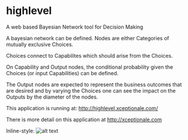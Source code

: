 # highlevel
A web based Bayesian Network tool for Decision Making

A bayesian network can be defined.
Nodes are either Categories of mutually exclusive Choices.

Choices connect to Capabilites which should arise from the Choices.

On Capability and Output nodes, the conditional probability given the Choices (or input Capabilities) can be defined.

The Output nodes are expected to represent the business outcomes that are desired and by varying the Choices one can see the impact on the Outputs by the diameter of the nodes.

This application is running at: http://highlevel.xceptionale.com/

There is more detail on this application at http://xceptionale.com

Inline-style: ![alt text](http://xceptionale.com/assets/images/9544596d.highlevel.png "Logo Title Text 1")

